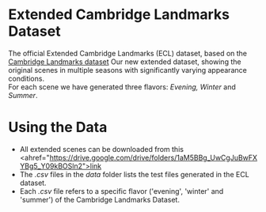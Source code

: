 # Extended Cambridge Landmarks Dataset

The official Extended Cambridge Landmarks (ECL) dataset, based on the [Cambridge Landmarks dataset](https://www.repository.cam.ac.uk/items/53788265-cb98-42ee-b85b-7a0cbc8eddb3)
Our new extended dataset, showing the original scenes in multiple seasons with significantly varying appearance
conditions.<br>
For each scene we have generated three flavors: <i>Evening, Winter</i> and <i>Summer</i>.

# Using the Data
* All extended scenes can be downloaded from this <ahref="https://drive.google.com/drive/folders/1aM5BBg_UwCgJuBwFXYBg5_Y09kBOSln2">link</a>
* The <i>.csv</i> files in the <i>data</i> folder lists the test files generated in the ECL dataset.
* Each <i>.csv</i> file refers to a specific flavor ('evening', 'winter' and 'summer') of the Cambridge Landmarks Dataset.
